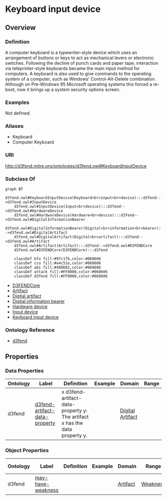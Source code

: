 # Keyboard input device

## Overview

### Definition
A computer keyboard is a typewriter-style device which uses an arrangement of buttons or keys to act as mechanical levers or electronic switches. Following the decline of punch cards and paper tape, interaction via teleprinter-style keyboards became the main input method for computers. A keyboard is also used to give commands to the operating system of a computer, such as Windows' Control-Alt-Delete combination. Although on Pre-Windows 95 Microsoft operating systems this forced a re-boot, now it brings up a system security options screen.

### Examples
Not defined.

### Aliases
- Keyboard
- Computer Keyboard

### URI
http://d3fend.mitre.org/ontologies/d3fend.owl#KeyboardInputDevice

### Subclass Of
```mermaid
graph BT
    d3fend.owl#KeyboardInputDevice(Keyboard<br>input<br>device):::d3fend-->d3fend.owl#InputDevice
    d3fend.owl#InputDevice(Input<br>device):::d3fend-->d3fend.owl#HardwareDevice
    d3fend.owl#HardwareDevice(Hardware<br>device):::d3fend-->d3fend.owl#DigitalInformationBearer
    d3fend.owl#DigitalInformationBearer(Digital<br>information<br>bearer):::d3fend-->d3fend.owl#DigitalArtifact
    d3fend.owl#DigitalArtifact(Digital<br>artifact):::d3fend-->d3fend.owl#Artifact
    d3fend.owl#Artifact(Artifact):::d3fend-->d3fend.owl#D3FENDCore
    d3fend.owl#D3FENDCore(D3FENDCore):::d3fend
    
    classDef bfo fill:#97c1fb,color:#060606
    classDef cco fill:#e4c51e,color:#060606
    classDef abi fill:#48DD82,color:#060606
    classDef attack fill:#FF0000,color:#060606
    classDef d3fend fill:#FF0000,color:#060606
```

- [D3FENDCore](/docs/ontology/reference/model/D3FENDCore/D3FENDCore.md)
- [Artifact](/docs/ontology/reference/model/D3FENDCore/Artifact/Artifact.md)
- [Digital artifact](/docs/ontology/reference/model/D3FENDCore/Artifact/Digital%20artifact/Digital%20artifact.md)
- [Digital information bearer](/docs/ontology/reference/model/D3FENDCore/Artifact/Digital%20artifact/Digital%20information%20bearer/Digital%20information%20bearer.md)
- [Hardware device](/docs/ontology/reference/model/D3FENDCore/Artifact/Digital%20artifact/Digital%20information%20bearer/Hardware%20device/Hardware%20device.md)
- [Input device](/docs/ontology/reference/model/D3FENDCore/Artifact/Digital%20artifact/Digital%20information%20bearer/Hardware%20device/Input%20device/Input%20device.md)
- [Keyboard input device](/docs/ontology/reference/model/D3FENDCore/Artifact/Digital%20artifact/Digital%20information%20bearer/Hardware%20device/Input%20device/Keyboard%20input%20device/Keyboard%20input%20device.md)


### Ontology Reference
- [d3fend](http://d3fend.mitre.org/ontologies/d3fend.owl#)

## Properties
### Data Properties
| Ontology | Label | Definition | Example | Domain | Range |
|----------|-------|------------|---------|--------|-------|
| d3fend | [d3fend-artifact-data-property](http://d3fend.mitre.org/ontologies/d3fend.owl#d3fend-artifact-data-property) | x d3fend-artifact-data-property y: The artifact x has the data property y. |  | [Digital Artifact](/docs/ontology/reference/model/D3FENDCore/Artifact/Digital%20artifact/Digital%20artifact.md) | []() |

### Object Properties
| Ontology | Label | Definition | Example | Domain | Range | Inverse Of |
|----------|-------|------------|---------|--------|-------|------------|
| d3fend | [may-have-weakness](http://d3fend.mitre.org/ontologies/d3fend.owl#may-have-weakness) |  |  | [Artifact](/docs/ontology/reference/model/D3FENDCore/Artifact/Artifact.md) | [Weakness](/docs/ontology/reference/model/D3FENDCore/Weakness/Weakness.md) | []() |

